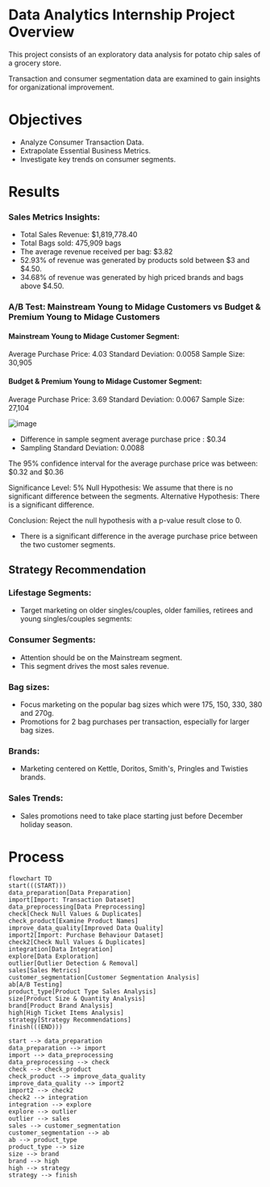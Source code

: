 # Data Analytics Internship Project Overview
This project consists of an exploratory data analysis for potato chip sales of a grocery store.

Transaction and consumer segmentation data are examined to gain insights for organizational improvement.

# Objectives
- Analyze Consumer Transaction Data.
- Extrapolate Essential Business Metrics.
- Investigate key trends on consumer segments. 

# Results
### Sales Metrics Insights:
- Total Sales Revenue: $1,819,778.40
- Total Bags sold: 475,909 bags
- The average revenue received per bag: $3.82
- 52.93% of revenue was generated by products sold between $3 and $4.50.
- 34.68% of revenue was generated by high priced brands and bags above $4.50.

### A/B Test: Mainstream Young to Midage Customers vs Budget & Premium Young to Midage Customers
#### Mainstream Young to Midage Customer Segment:
Average Purchase Price: 4.03
Standard Deviation: 0.0058
Sample Size: 30,905

#### Budget & Premium Young to Midage Customer Segment:
Average Purchase Price: 3.69
Standard Deviation: 0.0067
Sample Size: 27,104

![image](https://github.com/frantzalexander/Internship-Quantium/assets/128331579/c9b8c397-f66d-45e4-b6b4-0b7a6982d535)

- Difference in sample segment average purchase price : $0.34
- Sampling Standard Deviation: 0.0088

The 95% confidence interval for the average purchase price was between: $0.32 and $0.36

Significance Level: 5%
Null Hypothesis: We assume that there is no significant difference between the segments. 
Alternative Hypothesis: There is a significant difference. 


Conclusion: Reject the null hypothesis with a p-value result close to 0.  
- There is a significant difference in the average purchase price between the two customer segments. 

## Strategy Recommendation
### Lifestage Segments:

- Target marketing on older singles/couples, older families, retirees and young singles/couples segments:

### Consumer Segments:
- Attention should be on the Mainstream segment. 
- This segment drives the most sales revenue.

### Bag sizes:
- Focus marketing on the popular bag sizes which were 175, 150, 330, 380 and 270g.
- Promotions for 2 bag purchases per transaction, especially for larger bag sizes.

### Brands:
- Marketing centered on Kettle, Doritos, Smith's, Pringles and Twisties brands.

### Sales Trends:
- Sales promotions need to take place starting just before December holiday season. 


# Process
```mermaid
flowchart TD
start(((START)))
data_preparation[Data Preparation]
import[Import: Transaction Dataset]
data_preprocessing[Data Preprocessing]
check[Check Null Values & Duplicates]
check_product[Examine Product Names]
improve_data_quality[Improved Data Quality]
import2[Import: Purchase Behaviour Dataset]
check2[Check Null Values & Duplicates]
integration[Data Integration]
explore[Data Exploration]
outlier[Outlier Detection & Removal]
sales[Sales Metrics]
customer_segmentation[Customer Segmentation Analysis]
ab[A/B Testing]
product_type[Product Type Sales Analysis]
size[Product Size & Quantity Analysis]
brand[Product Brand Analysis]
high[High Ticket Items Analysis]
strategy[Strategy Recommendations]
finish(((END)))

start --> data_preparation
data_preparation --> import
import --> data_preprocessing
data_preprocessing --> check
check --> check_product
check_product --> improve_data_quality
improve_data_quality --> import2
import2 --> check2
check2 --> integration
integration --> explore
explore --> outlier
outlier --> sales
sales --> customer_segmentation
customer_segmentation --> ab
ab --> product_type
product_type --> size
size --> brand
brand --> high
high --> strategy
strategy --> finish


